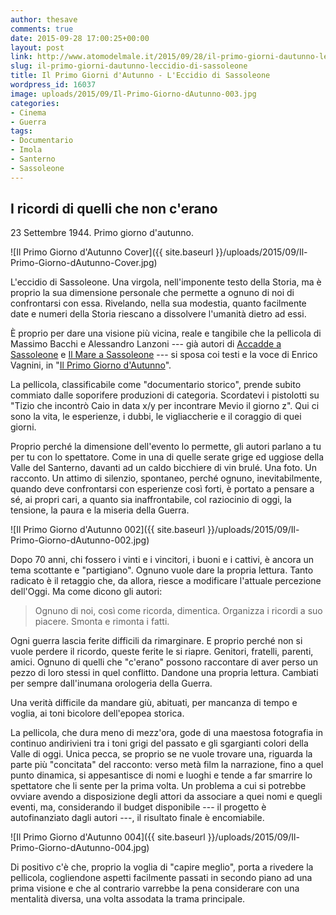 ```yaml
---
author: thesave
comments: true
date: 2015-09-28 17:00:25+00:00
layout: post
link: http://www.atomodelmale.it/2015/09/28/il-primo-giorni-dautunno-leccidio-di-sassoleone/
slug: il-primo-giorni-dautunno-leccidio-di-sassoleone
title: Il Primo Giorni d'Autunno - L'Eccidio di Sassoleone
wordpress_id: 16037
image: uploads/2015/09/Il-Primo-Giorno-dAutunno-003.jpg
categories:
- Cinema
- Guerra
tags:
- Documentario
- Imola
- Santerno
- Sassoleone
---
```


## I ricordi di quelli che non c'erano

23 Settembre 1944. Primo giorno d'autunno.

![Il Primo Giorno d'Autunno Cover]({{ site.baseurl }}/uploads/2015/09/Il-Primo-Giorno-dAutunno-Cover.jpg)

L'eccidio di Sassoleone. Una virgola, nell'imponente testo della Storia, ma è proprio la sua dimensione personale che permette a ognuno di noi di confrontarsi con essa. Rivelando, nella sua modestia, quanto facilmente date e numeri della Storia riescano a dissolvere l'umanità dietro ad essi.

È proprio per dare una visione più vicina, reale e tangibile che la pellicola di Massimo Bacchi e Alessandro Lanzoni --- già autori di [Accadde a Sassoleone](/2010/08/20/accadde-a-sassoleone.html) e [Il Mare a Sassoleone](/2011/08/30/il-mare-a-sassoleone.html) --- si sposa coi testi e la voce di Enrico Vagnini, in "[Il Primo Giorno d'Autunno](https://www.youtube.com/watch?v=-KiLJZxuCQ0)".

La pellicola, classificabile come "documentario storico", prende subito commiato dalle soporifere produzioni di categoria. Scordatevi i pistolotti su "Tizio che incontrò Caio in data x/y per incontrare Mevio il giorno z". Qui ci sono la vita, le esperienze, i dubbi, le vigliaccherie e il coraggio di quei giorni.

Proprio perché la dimensione dell'evento lo permette, gli autori parlano a tu per tu con lo spettatore. Come in una di quelle serate grige ed uggiose della Valle del Santerno, davanti ad un caldo bicchiere di vin brulé. Una foto. Un racconto. Un attimo di silenzio, spontaneo, perché ognuno, inevitabilmente, quando deve confrontarsi con esperienze così forti, è portato a pensare a sé, ai propri cari, a quanto sia inaffrontabile, col raziocinio di oggi, la tensione, la paura e la miseria della Guerra.

![Il Primo Giorno d'Autunno 002]({{ site.baseurl }}/uploads/2015/09/Il-Primo-Giorno-dAutunno-002.jpg)

Dopo 70 anni, chi fossero i vinti e i vincitori, i buoni e i cattivi, è ancora un tema scottante e "partigiano". Ognuno vuole dare la propria lettura. Tanto radicato è il retaggio che, da allora, riesce a modificare l'attuale percezione dell'Oggi. Ma come dicono gli autori:

<blockquote>
  Ognuno di noi, così come ricorda, dimentica.
  Organizza i ricordi a suo piacere.
  Smonta e rimonta i fatti.
</blockquote>

Ogni guerra lascia ferite difficili da rimarginare. E proprio perché non si vuole perdere il ricordo, queste ferite le si riapre. Genitori, fratelli, parenti, amici. Ognuno di quelli che "c'erano" possono raccontare di aver perso un pezzo di loro stessi in quel conflitto. Dandone una propria lettura. Cambiati per sempre dall'inumana orologeria della Guerra.

Una verità difficile da mandare giù, abituati, per mancanza di tempo e voglia, ai toni bicolore dell'epopea storica.

La pellicola, che dura meno di mezz'ora, gode di una maestosa fotografia in continuo andirivieni tra i toni grigi del passato e gli sgargianti colori della Valle di oggi. Unica pecca, se proprio se ne vuole trovare una, riguarda la parte più "concitata" del racconto: verso metà film la narrazione, fino a quel punto dinamica, si appesantisce di nomi e luoghi e tende a far smarrire lo spettatore che li sente per la prima volta. Un problema a cui si potrebbe ovviare avendo a disposizione degli attori da associare a quei nomi e quegli eventi, ma, considerando il budget disponibile --- il progetto è autofinanziato dagli autori ---, il risultato finale è encomiabile.

![Il Primo Giorno d'Autunno 004]({{ site.baseurl }}/uploads/2015/09/Il-Primo-Giorno-dAutunno-004.jpg)

Di positivo c'è che, proprio la voglia di "capire meglio", porta a rivedere la pellicola, cogliendone aspetti facilmente passati in secondo piano ad una prima visione e che al contrario varrebbe la pena considerare con una mentalità diversa, una volta assodata la trama principale.
